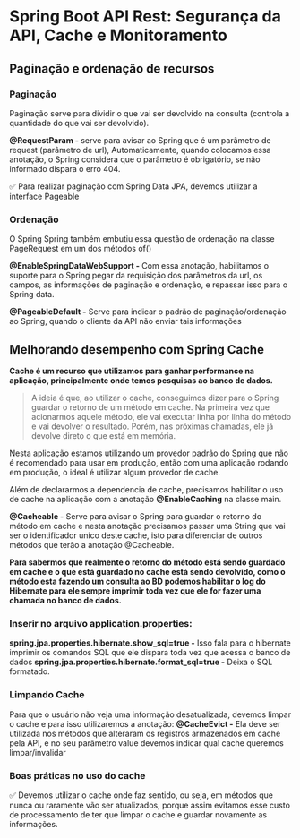 # Spring Boot API Rest: Segurança da API, Cache e Monitoramento

## Paginação e ordenação de recursos

### Paginação

Paginação serve para dividir o que vai ser devolvido na consulta (controla a quantidade do que vai ser devolvido).

**@RequestParam -** serve para avisar ao Spring que é um parâmetro de request (parâmetro de url), Automaticamente,
quando colocamos essa anotação, o Spring considera que o parâmetro é obrigatório, se não informado dispara o erro 404.

✅ Para realizar paginação com Spring Data JPA, devemos utilizar a interface Pageable

### Ordenação

O Spring Spring também embutiu essa questão de ordenação na classe PageRequest em um dos métodos of()

**@EnableSpringDataWebSupport -** Com essa anotação, habilitamos o suporte para o Spring pegar da requisição dos
parâmetros da url, os campos, as informações de paginação e ordenação, e repassar isso para o Spring data.

**@PageableDefault -** Serve para indicar o padrão de paginação/ordenação ao Spring, quando o cliente da API não enviar
tais
informações

## Melhorando desempenho com Spring Cache

**Cache é um recurso que utilizamos para ganhar performance na aplicação, principalmente onde temos pesquisas ao banco
de dados.**

> A ideia é que, ao utilizar o cache, conseguimos dizer para o Spring guardar o retorno de um método em cache. Na
> primeira vez que acionarmos aquele método, ele vai executar linha por linha do método e vai devolver o resultado.
> Porém,
> nas próximas chamadas, ele já devolve direto o que está em memória.

Nesta aplicação estamos utilizando um provedor padrão do Spring que não é recomendado para usar em produção, então com
uma aplicação rodando em produção, o ideal é utilizar algum provedor de cache.

Além de declararmos a dependencia de cache, precisamos habilitar o uso de cache na aplicação com a anotação
**@EnableCaching** na classe main.

**@Cacheable -** Serve para avisar o Spring para guardar o retorno do método em cache e nesta anotação precisamos passar
uma String que vai ser o identificador unico deste cache, isto para diferenciar de outros métodos que terão a anotação
@Cacheable.

**Para sabermos que realmente o retorno do método está sendo guardado em cache e o que está guardado no cache está sendo
devolvido, como o método esta fazendo um consulta ao BD podemos habilitar o log do Hibernate para ele sempre imprimir
toda vez que ele for fazer uma chamada no banco de dados.**

### Inserir no arquivo application.properties:

**spring.jpa.properties.hibernate.show_sql=true -** Isso fala para o hibernate imprimir os comandos SQL que ele dispara
toda vez que acessa o banco de dados
**spring.jpa.properties.hibernate.format_sql=true -** Deixa o SQL formatado.

### Limpando Cache

Para que o usuário não veja uma informação desatualizada, devemos limpar o cache e para isso utilizaremos a anotação:
**@CacheEvict -** Ela deve ser utilizada nos métodos que alteraram os registros armazenados em cache pela API, e no seu
parâmetro value devemos indicar qual cache queremos limpar/invalidar

### Boas práticas no uso do cache

✅ Devemos utilizar o cache onde faz sentido, ou seja, em métodos que nunca ou raramente vão ser atualizados, porque assim evitamos esse custo de
processamento de ter que limpar o cache e guardar novamente as informações.